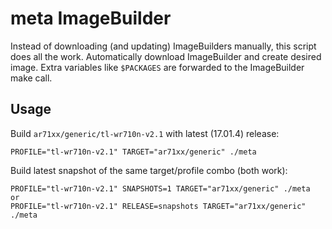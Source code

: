 # meta ImageBuilder

Instead of downloading (and updating) ImageBuilders manually, this script does
all the work. Automatically download ImageBuilder and create desired image.
Extra variables like `$PACKAGES` are forwarded to the ImageBuilder make call.

## Usage

Build `ar71xx/generic/tl-wr710n-v2.1` with latest (17.01.4) release:

    PROFILE="tl-wr710n-v2.1" TARGET="ar71xx/generic" ./meta

Build latest snapshot of the same target/profile combo (both work):

    PROFILE="tl-wr710n-v2.1" SNAPSHOTS=1 TARGET="ar71xx/generic" ./meta
    or
    PROFILE="tl-wr710n-v2.1" RELEASE=snapshots TARGET="ar71xx/generic" ./meta
